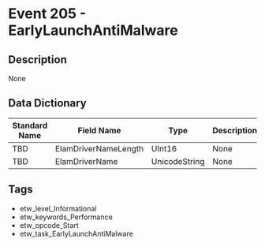 # Event 205 - EarlyLaunchAntiMalware

## Description
None

## Data Dictionary
|Standard Name|Field Name|Type|Description|Sample Value|
|---|---|---|---|---|
|TBD|ElamDriverNameLength|UInt16|None|`None`|
|TBD|ElamDriverName|UnicodeString|None|`None`|

## Tags
* etw_level_Informational
* etw_keywords_Performance
* etw_opcode_Start
* etw_task_EarlyLaunchAntiMalware
